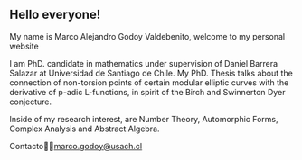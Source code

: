 ## Hello everyone!

My name is Marco Alejandro Godoy Valdebenito, welcome to my personal website

I am PhD. candidate in mathematics under supervision of Daniel Barrera Salazar at Universidad de Santiago de Chile. My PhD. Thesis talks about the connection of non-torsion points of certain modular elliptic curves with the derivative of p-adic L-functions, in spirit of the Birch and Swinnerton Dyer conjecture.

Inside of my research interest, are Number Theory, Automorphic Forms, Complex Analysis and Abstract Algebra.

Contactomarco.godoy@usach.cl
